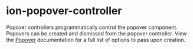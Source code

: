 # ion-popover-controller

Popover controllers programmatically control the popover component. Popovers can be created and dismissed from the popover controller. View the [Popover](../popover) documentation for a full list of options to pass upon creation.

